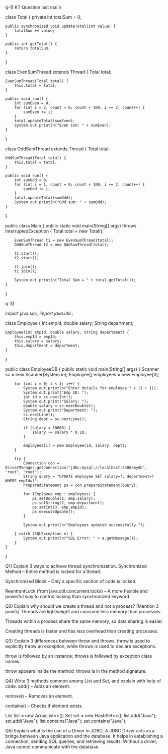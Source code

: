 q-1) KT Question last mai h


class Total {
    private int totalSum = 0;

    public synchronized void updateTotal(int value) {
        totalSum += value;
    }

    public int getTotal() {
        return totalSum;
    }
}

class EvenSumThread extends Thread {
    Total total;

    EvenSumThread(Total total) {
        this.total = total;
    }

    public void run() {
        int sumEven = 0;
        for (int i = 2, count = 0; count < 100; i += 2, count++) {
            sumEven += i;
        }
        total.updateTotal(sumEven);
        System.out.println("Even sum: " + sumEven);
    }
}

class OddSumThread extends Thread {
    Total total;

    OddSumThread(Total total) {
        this.total = total;
    }

    public void run() {
        int sumOdd = 0;
        for (int i = 1, count = 0; count < 100; i += 2, count++) {
            sumOdd += i;
        }
        total.updateTotal(sumOdd);
        System.out.println("Odd sum: " + sumOdd);
    }
}

public class Main {
    public static void main(String[] args) throws InterruptedException {
        Total total = new Total();

        EvenSumThread t1 = new EvenSumThread(total);
        OddSumThread t2 = new OddSumThread(total);

        t1.start();
        t2.start();

        t1.join();
        t2.join();

        System.out.println("Total Sum = " + total.getTotal());
    }
}


q-3)

import java.sql.*;
import java.util.*;

class Employee {
    int empId;
    double salary;
    String department;

    Employee(int empId, double salary, String department) {
        this.empId = empId;
        this.salary = salary;
        this.department = department;
    }
}

public class EmployeeDB {
    public static void main(String[] args) {
        Scanner sc = new Scanner(System.in);
        Employee[] employees = new Employee[3];

        for (int i = 0; i < 3; i++) {
            System.out.println("Enter details for employee " + (i + 1));
            System.out.print("Emp ID: ");
            int id = sc.nextInt();
            System.out.print("Salary: ");
            double salary = sc.nextDouble();
            System.out.print("Department: ");
            sc.nextLine();
            String dept = sc.nextLine();

            if (salary < 10000) {
                salary += salary * 0.10;
            }

            employees[i] = new Employee(id, salary, dept);
        }

        try {
            Connection con = DriverManager.getConnection("jdbc:mysql://localhost:3306/mydb", "root", "root");
            String query = "UPDATE employee SET salary=?, department=? WHERE empId=?";
            PreparedStatement ps = con.prepareStatement(query);

            for (Employee emp : employees) {
                ps.setDouble(1, emp.salary);
                ps.setString(2, emp.department);
                ps.setInt(3, emp.empId);
                ps.executeUpdate();
            }

            System.out.println("Employees updated successfully.");

        } catch (SQLException e) {
            System.out.println("SQL Error: " + e.getMessage());
        }
    }
}



Q1) Explain 3 ways to achieve thread synchronization.
Synchronized Method – Entire method is locked for a thread.

Synchronized Block – Only a specific section of code is locked.

ReentrantLock (from java.util.concurrent.locks) – A more flexible and powerful way to control locking than synchronized keyword.

Q2) Explain why should we create a thread and not a process? (Mention 3 points)
Threads are lightweight and consume less memory than processes.

Threads within a process share the same memory, so data sharing is easier.

Creating threads is faster and has less overhead than creating processes.

Q3) Explain 3 differences between throw and throws.
throw is used to explicitly throw an exception, while throws is used to declare exceptions.

throw is followed by an instance; throws is followed by exception class names.

throw appears inside the method; throws is in the method signature.

Q4) Write 3 methods common among List and Set, and explain with help of code.
add() – Adds an element.

remove() – Removes an element.

contains() – Checks if element exists.

List<String> list = new ArrayList<>();
Set<String> set = new HashSet<>();
list.add("Java"); set.add("Java");
list.contains("Java"); set.contains("Java");

Q5) Explain what is the use of a Driver in JDBC.
A JDBC Driver acts as a bridge between Java application and the database.
It helps in establishing a connection, sending SQL queries, and retrieving results.
Without a driver, Java cannot communicate with the database.

